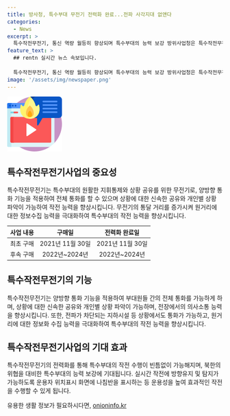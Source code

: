 ```yaml
---
title: 방사청, 특수부대 무전기 전력화 완료...전파 사각지대 없앤다
categories:
  - News
excerpt: >
  특수작전무전기, 통신 역량 월등히 향상되며 특수부대의 능력 보강 방위사업청은 특수작전무전기사업의 최종 전력화를 완료했다고 밝혔다. 양방향 통화 기능과 상호중계 기능을 강화한 이 무전기는 전파 차단 상황에서도 통화가 가능하며, 특수부대의 원활한 지휘통제와 상황 공유를 지원한다. 향후 구매 물량은 운용성을 높이고, 특수부대의 작전 수행 능력을 보다 강화할 것으로 기대된다. (자료출처: 정책브리핑 www.korea.kr)
feature_text: >
  ## rentn 실시간 뉴스 속보입니다.

  특수작전무전기, 통신 역량 월등히 향상되며 특수부대의 능력 보강 방위사업청은 특수작전무전기사업의 최종 전력화를 완료했다고 밝혔다. 양방향 통화 기능과 상호중계 기능을 강화한 이 무전기는 전파 차단 상황에서도 통화가 가능하며, 특수부대의 원활한 지휘통제와 상황 공유를 지원한다. 향후 구매 물량은 운용성을 높이고, 특수부대의 작전 수행 능력을 보다 강화할 것으로 기대된다. (자료출처: 정책브리핑 www.korea.kr)
image: '/assets/img/newspaper.png'
---
```


<p><img src="/assets/img/news.png" alt="rentncar 속보" /></p>

<h2 data-ke-size="size26">특수작전무전기사업의 중요성</h2>

<p data-ke-size="size16">특수작전무전기는 특수부대의 원활한 지휘통제와 상황 공유를 위한 무전기로, 양방향 통화 기능을 적용하여 전체 통화를 할 수 있으며 상황에 대한 신속한 공유와 개인별 상황 파악이 가능하여 작전 능력을 향상시킵니다. 무전기의 통달 거리를 증가시켜 원거리에 대한 정보수집 능력을 극대화하여 특수부대의 작전 능력을 향상시킵니다.</p>

<table>
<thead>
<tr>
<th style="text-align: center;">사업 내용</th>
<th style="text-align: center;">구매일</th>
<th style="text-align: center;">전력화 완료일</th>
</tr>
</thead>
<tbody>
<tr>
<td style="text-align: center;">최초 구매</td>
<td style="text-align: center;">2021년 11월 30일</td>
<td style="text-align: center;">2021년 11월 30일</td>
</tr>
<tr>
<td style="text-align: center;">후속 구매</td>
<td style="text-align: center;">2022년~2024년</td>
<td style="text-align: center;">2022년~2024년</td>
</tr>
</tbody>
</table>

<h2 data-ke-size="size26">특수작전무전기의 기능</h2>

<p data-ke-size="size16">특수작전무전기는 양방향 통화 기능을 적용하여 부대원들 간의 전체 통화를 가능하게 하며, 상황에 대한 신속한 공유와 개인별 상황 파악이 가능하며, 전장에서의 의사소통 능력을 향상시킵니다. 또한, 전파가 차단되는 지하시설 등 상황에서도 통화가 가능하고, 원거리에 대한 정보화 수집 능력을 극대화하여 특수부대의 작전 능력을 향상시킵니다.</p>

<h2 data-ke-size="size26">특수작전무전기사업의 기대 효과</h2>

<p data-ke-size="size16">특수작전무전기의 전력화를 통해 특수부대의 작전 수행이 빈틈없이 가능해지며, 북한의 위협을 대비한 특수부대의 능력 보강에 기대됩니다. 실시간 작전에 방향유지 및 탐지가 가능하도록 운용자 위치표시 화면에 나침반을 표시하는 등 운용성을 높여 효과적인 작전을 수행할 수 있게 됩니다.</p>
유용한 생활 정보가 필요하시다면, <a href="https://onioninfo.kr" rel="dofollow">onioninfo.kr</a>


